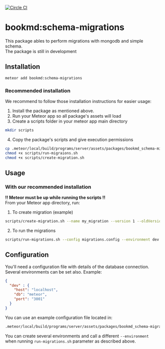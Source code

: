 [![Circle CI](https://circleci.com/gh/bookmd/schema-migrations.svg?style=svg&circle-token=461785e8b633ffd75c08e055f5909cbeae73ba85)](https://circleci.com/gh/bookmd/schema-migrations)

# bookmd:schema-migrations
This package ables to perform migrations with mongodb and simple schema.   
The package is still in development

## Installation
```bash
meteor add bookmd:schema-migrations
```

### Recommended installation
We recommend to follow those installation instructions for easier usage:

1. Install the package as mentioned above.
2. Run your Meteor app so all package's assets will load
3. Create a scripts folder in your meteor app main directory
  ```bash
  mkdir scripts
  ```
  
4. Copy the package's scripts and give execution permissions
  ```bash
  cp .meteor/local/build/programs/server/assets/packages/bookmd_schema-migrations/scripts/* scripts/
  chmod +x scripts/run-migraions.sh
  chmod +x scripts/create-migration.sh
  ```

## Usage
### With our recommended installation
**!! Meteor must be up while running the scripts !!**  
From your Meteor app directory, run:

1. To create migration (example)
  ```bash
  scripts/create-migration.sh --name my_migration --version 1 --oldVersion 0 --path /path/to/migrations/parent/dir
  ```
  
2. To run the migrations
  ```bash
  scripts/run-migrations.sh --config migrations.config --environment dev --op up --targetDir /path/to/migraions/parent/dir
  ```

## Configuration
You'll need a configuration file with details of the database connection.  
Several environments can be set also.
Example:
  ```json
  {
    "dev" : {
      "host": "localhost",
      "db": "meteor",
      "port": "3001"
    }
  }
  ```

You can use an example configuration file located in:
  ```bash
  .meteor/local/build/programs/server/assets/packages/bookmd_schema-migrations/migrations-config.json
  ```

You can create several environments and call a different ```--environment``` when running ```run-migrations.sh``` parameter as described above.
